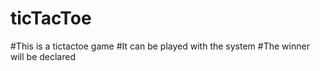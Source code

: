 # ticTacToe
#This is a tictactoe game
#It can be played with the system
#The winner will be declared 
